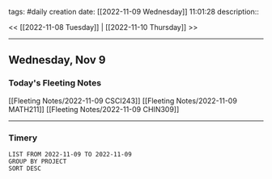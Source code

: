 tags: #daily
creation date: [[2022-11-09 Wednesday]] 11:01:28
description::

<< [[2022-11-08 Tuesday]] | [[2022-11-10 Thursday]] >> 

---

## Wednesday, Nov 9

### Today's Fleeting Notes
[[Fleeting Notes/2022-11-09 CSCI243]]
[[Fleeting Notes/2022-11-09 MATH211]]
[[Fleeting Notes/2022-11-09 CHIN309]]


---

### Timery
```toggl
LIST FROM 2022-11-09 TO 2022-11-09
GROUP BY PROJECT
SORT DESC
```